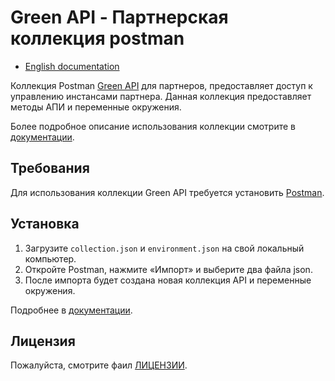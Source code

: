 # Green API - Партнерская коллекция postman

- [English documentation](README.md)

Коллекция Postman [Green API](https://green-api.com/) для партнеров, предоставляет доступ к управлению инстансами партнера. Данная коллекция предоставляет методы АПИ и переменные окружения.

Более подробное описание использования коллекции смотрите в [документации](https://green-api.com/docs/partners/).

## Требования

Для использования коллекции Green API требуется установить [Postman](https://www.getpostman.com/).

## Установка

1) Загрузите `collection.json` и `environment.json` на свой локальный компьютер.
2) Откройте Postman, нажмите «Импорт» и выберите два файла json.
3) После импорта будет создана новая коллекция API и переменные окружения.

Подробнее в [документации](https://green-api.com/docs/postman-collection/).

## Лицензия

Пожалуйста, смотрите фаил [ЛИЦЕНЗИИ](https://github.com/green-api/partners-green-api-postman-collection/blob/master/LICENSE).
